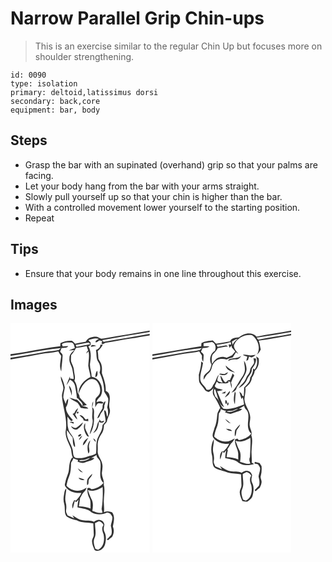 # Narrow Parallel Grip Chin-ups
> This is an exercise similar to the regular Chin Up but focuses more on shoulder strengthening.

``` 
id: 0090 
type: isolation 
primary: deltoid,latissimus dorsi 
secondary: back,core 
equipment: bar, body 
``` 

## Steps

 - Grasp the bar with an supinated (overhand) grip so that your palms are facing.
 - Let your body hang from the bar with your arms straight.
 - Slowly pull yourself up so that your chin is higher than the bar.
 - With a controlled movement lower yourself to the starting position.
 - Repeat

## Tips

 - Ensure that your body remains in one line throughout this exercise.

## Images

<svg width="167pt" height="275pt" viewBox="0 0 167 275" xmlns="http://www.w3.org/2000/svg">
  <g fill="#FFF">
    <path d="M0 0h167v8.72c-17.13 3.2-34.39 5.6-51.5 8.91-2.16.37-4.31.85-6.5.97-2.16-.38-3.83-2.11-6.01-2.41-4.82-.2-10.45 1.14-12.65 5.94-4.26.75-8.55 1.41-12.75 2.51-1.22-1.25-2.4-2.58-3.82-3.62-4.72-.31-9.68.41-13.8 2.88l-.27 3.75C39.69 30.09 19.98 34.59 0 37.22V0zM110.1 20.18c18.92-3.47 37.91-6.55 56.9-9.63v2.16c-18.36 3.55-36.89 6.1-55.26 9.61-.41-.53-1.23-1.6-1.64-2.14z"/>
    <path d="M143.83 18.47c7.76-1.07 15.4-2.91 23.17-3.9V275H0V43.41c11.75-2.01 23.5-4 35.2-6.25 7.32-1.57 14.86-1.66 22.14-3.44.89 2 2.11 3.81 3.54 5.45-.61 6.12-2.83 12.68.05 18.54.29-6.24 1.39-12.42 1.61-18.65.28-2.18-1.95-3.33-2.95-4.97.44-1.49 1.06-2.91 1.64-4.35 2.73-.43 6.37.57 8.03-2.31-2.22.03-4.43.18-6.63.4-.3-.95-.61-1.89-.92-2.83 3.29-2.37 7.48-1.98 11.31-1.92 3.22.44 3.49 4.31 4.22 6.81-2.47.87-4.92 1.79-7.35 2.75 2.26-.11 4.52-.26 6.78-.39-2.89 2.53-6.28 5.48-5.91 9.75-.85 4.76 2.39 8.66 3.45 13.04.59 3.97 1.67 7.89 1.61 11.93-1.46-.21-2.92-.39-4.39-.54-.01-.68-.05-2.04-.06-2.71-1.44 3.52-3.03 6.99-4.24 10.6 1.63-2 2.93-4.24 4.06-6.56 3.32 1.32 5.59 4.26 6.33 7.71.89 4.66 1.75 9.34 2.14 14.07.43.25 1.3.75 1.74.99 1.53 2.92 6.64 4.96 4.75 8.74-1.79-2.78-3.75-5.46-6.36-7.52-3.12-.49-6.11-1.56-9.14-2.46 2.8 2.76 6.55 4.08 9.77 6.18 1.59 1.89 2.7 4.11 4 6.19 2.97.32 5.95 1.03 8.94.63-1.64-2.56-4.93-2.27-7.52-2.91 1.92-.48 3.85-.92 5.78-1.36-3.17-2.79-6.01-5.91-8.69-9.16-.19-1.93-.59-3.87-2.16-5.18-.72-5.08-.95-10.44-4.08-14.75 1.72-4.28-.38-8.6-.56-12.94-.22-3.61-2.39-6.66-3.39-10.05-.46-2.55-.03-5.14.05-7.7 2.4-2.55 4.18-5.55 5.89-8.59 4.29-.48 8.53-1.31 12.74-2.24.47 1.75 1.05 3.47 1.77 5.14-1.04 1.09-2.02 2.27-2.26 3.84l2.73-2.61c1.31 5.71-.14 11.45-.32 17.17.55 4.55 2.2 8.9 2.69 13.48-7.83 3.54-14.69 11.25-14.32 20.27 2.52-6.77 5.98-13.76 12.7-17.22 3.31-1.02 7.42-.47 9.62 2.44 2.82 3.79 4.35 8.89 3.24 13.55-.68 3.1-3.7 4.73-5.21 7.33-.63 3.34-.25 6.76-.33 10.14.82-1.5 1.49-3.12 2.65-4.4 2.15-1.57 5.77 1.52 7.19-1.35-2.55-2.08-5.68-1.78-8.46-.41.54-3.01 2.87-4.92 4.83-7.03 5.17-8.76-.23-22.06-10.58-23.58.11-5.79-2.89-11.3-1.73-17.1.99-6.44 1.39-13.55-2.15-19.33.94-.55 1.88-1.1 2.83-1.65-.05-.75-.14-2.25-.18-3.01-.9-.95-1.78-1.91-2.66-2.88 4.01-1.42 8.32-2.94 12.56-1.48-1.48 1.25-4.44 1.68-3.91 4.24 1.79.15 2.96-1.43 4.35-2.28 1.22.27 2.45.53 3.68.8-.25.66-.76 1.99-1.02 2.65.59.34 1.17.68 1.75 1.02 1.27-.96 2.7-1.79 4.32-1.94 9.6-1.22 19.03-3.52 28.63-4.74m-47.35 9.89a89.7 89.7 0 0 0 6.52-1.13c-2.19-.86-6.45-2.71-6.52 1.13m11.3-2.41c.21 3.3-2.81 4.97-5.25 6.38 1.13 4.69-.12 10.06 2.92 14.14 2.52 3.72 2.77 8.55 1.43 12.75 3.3 7.14 5.64 14.76 5.5 22.7 1.61 2.71 3.5 5.28 4.75 8.18.59 3.7-.4 7.44-1.07 11.06 1.36 3.56 1.27 7.41.36 11.07-1.76-2.44-.75-6.3-3.42-8.01l-.55.93c.11 4.3 1.83 8.45 1.64 12.82-1.24 1.45-2.47 2.91-3.71 4.36.21 7.42-5.86 12.69-6.9 19.75-1.08 4.79-.03 9.75-1 14.55-3.13 1.95-6.96 2.25-10.39 3.5-4.29 1.92-9.16 1.85-13.75 1.47-3.93-1.5-2.86-6.47-3.73-9.72-1.9-7.92-8.3-14.73-6.85-23.35 2.3 2.83 4.33 5.87 6.77 8.59.61 3.79-.35 8.88 2.77 11.6.57-2.98-.52-5.91-1.06-8.8-.9-4.94-5.75-7.93-6.74-12.85-1.59-4.91-.89-10.09-1.21-15.15 1.56 1.93 2.75 4.34 4.99 5.56.39-.3 1.17-.9 1.55-1.2-3.7-4.43-8.5-9.12-8.29-15.35 2.01-3.03 2.87-6.72 2.63-10.33-1.99 1.58-2.44 4.05-2.83 6.39-.94-2.73-2.41-5.28-2.98-8.13.1-4 1.35-7.85 1.83-11.8-.87-4.66-2.4-9.22-4.67-13.38-.68 5.31 3.37 9.82 2.85 15.14-.48 2.75-1.58 5.4-1.67 8.22.93 14.34 7.17 28.37 4.46 42.89-.47 7.67 4.15 14.25 6.54 21.24.49 3.51.65 7.1 2.18 10.37l-1.1-.11c-2.86 3.97-3.23 8.79-3.61 13.5-.28 5.28-3.17 9.87-4.18 14.99-.18 1.92-1.67 4.22-.1 5.94 4.07 6.26 12.1 8.51 19.23 7.7-1.5 3.58-4.05 6.5-6.61 9.35-.68-.21-1.35-.4-2.02-.6-1.75 2.99-3.44 6.73-1.69 10.11.83-3.14 1.45-6.34 2.44-9.44.37.45 1.11 1.34 1.48 1.79.75-.78 2.24-2.33 2.98-3.11-.83 3-1.14 6.09-1.33 9.18 5.71 1.59 12.33 1.64 16.81 6.03 5.73 3.39 13.07 3.13 18.98.29 1.14.38 2.29.77 3.43 1.16 1.06 1.74 3.07 3.29 2.66 5.55-.08 3.16-1.48 6.07-1.86 9.17.85 3.61 1.84 7.35.45 10.98-2 1.45-3.02 3.87-5.2 5.13.44.45.89.9 1.33 1.36 1.55-1.41 3.15-2.75 4.86-3.97 2.34-3.8 2.82-8.39 1-12.5 1-5.67 2.94-12.17-.94-17.21-3.15-1.51-6.62-1.53-9.81-.07.95-4.91-.53-9.85-.01-14.78.07-6.13 1.6-12.35-.15-18.36 1.1-5.07-2.81-9.47-2.19-14.52.45-3.69 1.29-7.5.16-11.16-1.01-5.24-5.78-9.31-5.22-14.89.2-2.69.04-5.38-.02-8.07.22-4.51 2.17-8.7 4.7-12.36 2.11-3.08 2.74-6.81 2.87-10.46 1.22-1.42 2.7-2.7 3.47-4.44.89-5.02 4.82-9.47 3.39-14.82-1.9-5.54 1.34-11.25-.46-16.81-.39-2.35-2.32-3.9-4.37-4.82.49-7.41-2.17-14.42-4.56-21.28-.14-2.98.46-5.99-.3-8.93-.33-3.13-2.45-5.55-3.85-8.24-.35-3.13-.28-6.3-.95-9.4 2.79-1.88 4.66-4.7 6.19-7.64-1.01.05-2 .11-3 .17m-6.12 38.73c3.68-.76 2.8-5.03 2.49-7.73-2.03 2.05-1.97 5.09-2.49 7.73m-31.43 9.99c.14 4.29 2.8 7.99 3.01 12.3 1.08-4.31.02-9.02-3.01-12.3M98.22 103c.62 3.65-.58 7.34-.06 10.98 1.94 6.63-2.31 12.88-3.05 19.35 4.31-6.43 5.59-14.57 5.03-22.19-.2-3.56 1.28-7.79-2.04-10.35.58-2.32 1.2-4.64 1.19-7.05-1.69 2.8-1.56 6.14-1.07 9.26m12.18-1.01c-2.17 4.04-5.12 7.71-6.3 12.23 1.55-.77 2.75-2 3.28-3.66 1.38-4.02 5.92-6.8 5.12-11.47.67-1.8 1.24-3.64 1.6-5.52-3.5 1.31-3.58 5.3-3.7 8.42m-33.8 5.76c-.54.27-1.6.81-2.13 1.08 1.94 2.19 3.22 4.98 5.64 6.72-.35-2.13-1.39-4.03-2.6-5.78 1.17-2.69 2.97-5.12 3.56-8.03-2 1.58-3.52 3.65-4.47 6.01m3.27-1.28c-.6 1.71-.09 2.24 1.5 1.6.57-1.69.07-2.23-1.5-1.6m3.02 3.87c1.28 2.37 4.62 3.4 4.85 6.25 1.85.51 3.74.87 5.66 1.01-.06-1-.14-1.99-.24-2.98-.75.25-2.26.74-3.01.98-1.96-2.26-3.77-5.58-7.26-5.26m23.4 4.81c.12.48.34 1.46.46 1.95-2.24 1.62-2.35 4.6-3.22 6.99-.74 2.92-2.64 5.3-4.32 7.73 5.25-2.26 6.61-8.42 6.85-13.58 2.15 1.3 5.6 1.87 6.43-1.24-1.21.3-2.41.61-3.6.95-.87-.94-1.73-1.87-2.6-2.8m-35.27 3.51c1.63.64 3.29 1.25 4.92 1.92l-.28-2.14c-1.56.16-3.14-.51-4.64.22m15.96.29c-2.68 2.2-5.11 4.72-8.05 6.56-2.3.88-4.22-1.21-6.27-1.89 1.18 2.92 4.44 4.78 7.49 3.72 2.84-2.19 5.86-4.79 6.83-8.39m2.4 11.77c1.05 2.16 1.86 5.22 4.74 5.4-1.37-3.52-3.42-6.75-4.6-10.34-.12-1.99.15-3.98.17-5.97-2.62 3.06-1.57 7.48-.31 10.91m-5.8 2.37c-.96.44-2.81 1.26-2.33 2.6 1.71 1.38 5.78-3.11 2.33-2.6m-1.48 7.17c1.8-1.32 3.1-3.17 3.96-5.22-2.16.99-3.4 2.99-3.96 5.22m4.74 6.34c3.24-2.05 4.46-6.13 6.62-9.18-3.41 1.9-6.51 5.03-6.62 9.18m12.42-8.43a9.416 9.416 0 0 0 2.88 4.33c.51-2.25-1.17-3.44-2.88-4.33m-5.79 18.25c2.01-2.05 1.01-4.9.75-7.41-.59-2.95 1-5.67 1.63-8.47-4.31 3.81-3.84 10.78-2.38 15.88m-29.28 49.43c-.71 3.67-.85 7.48.27 11.08 1.44 4.87-.41 10.53 2.79 14.89 3.71 2.4 7.88 3.97 12.24 4.63 6.11 3.4 13.26 2.33 19.87 3.79.25 4.25.36 8.51.56 12.77.37 2.52-1.29 4.6-1.92 6.92-.76 4.35 1.43 8.4 2.96 12.32 5.37 2.88 11.46-1.93 12.6-7.25 1.07-4.8 1.61-10.21-.84-14.69-1.5-2.73-.62-5.91-.01-8.76-.65-2.16-1.79-4.46-4.18-5.05-2.91-1.37-6.09.21-8.45 1.92-4.03-2.35-8.84-1.07-13.22-1.94-4.81-.34-8.43-3.81-12.62-5.76.58.88 1.73 2.64 2.31 3.53-2.68-1.2-5.3-2.51-8.02-3.57-.82-2.13-2.38-4.2-1.78-6.59.46-3.11.38-6.25-.52-9.28-1.47-5.48.63-10.98.76-16.47-2.32 1.78-2.21 4.91-2.8 7.51z"/>
    <path d="M78.21 26.05c5.23-1.03 10.47-2.2 15.76-2.83.47.46 1.42 1.37 1.9 1.83-5.55 1-11.1 1.97-16.59 3.27-.27-.57-.8-1.71-1.07-2.27zM0 39.27c20.13-3.05 40.02-7.81 60.35-9.46-.61.57-1.82 1.71-2.42 2.27-5.26 1.23-10.67 1.54-16.01 2.25C27.97 36.79 14.03 39.38 0 41.37v-2.1zM96.87 161.73c2.18-1.16 4.34-2.36 6.43-3.68-.3 3.65 3.91 4.86 4.43 8.23 1.9 8.31-3.26 18.58 3.88 25.35-3.68 4.45-8.99 6.82-14.63 7.6-1.19-1.6-2.88-1.85-4.69-1.23-.37 4.02.5 8 2.3 11.6 2.18 3.94 1.1 8.57 1.51 12.85-4.43-1.79-9.19-2.82-13.98-2.69.48-3.35.94-6.7 1.43-10.04 1.67-2.62 2.73-5.72 5.18-7.75 1.45-1.19 1.95-3.06 2.73-4.68-3.5 2.01-7.32 4.09-11.5 3.66-4.88-.17-9.39-2.56-12.76-6 .62-3.79 1.6-7.5 3.09-11.03 1.97-4.75 2.21-9.95 2.31-15.02-.11-2.6 2.6-4.21 2.67-6.8 1.77.88 3.62 1.6 5.57 1.96l.2 1.24-1.01.48c3.07 1.32 6.54 2.83 9.8 1.14 3.55-1.79 8.4-1.57 10.84-5.1-.95-.02-2.85-.06-3.8-.09m-16.18 12.2c1.36 2.47 3.32 4.68 6.25 5.14a76.842 76.842 0 0 0-6.25-5.14M92.46 187c-.72 2.32-.84 4.84-.45 7.24 2.87-1.17.66-5.46 2.53-7.57 1.56-1.82 3.35-3.63 3.64-6.14-2.15 1.92-4.09 4.1-5.72 6.47m-10.88-1.56c1.52 2.55 4.63 3.17 7.35 2.54-2.13-1.59-4.85-1.87-7.35-2.54z"/>
    <path d="M87 164.06c3.07.25 5.56-2 8.56-2.19-3.75 2.54-8.66 4.38-13.23 3.24 1.22-1.32 3.07-.95 4.67-1.05zM92.79 200.04c5.93 2.44 12.7-.2 17.76-3.55.44 8.85.19 17.78-1.22 26.53.23 1.46.76 2.85 1.11 4.29-4.22 1.22-8.32-.85-12.26-2.11.86-4.9 1.48-10.5-1.36-14.87-1.65-3.3-2.65-6.88-4.03-10.29zM101.5 239.87c1.52-.81 3.06-1.59 4.6-2.36 2.54.63 4.57 2.16 5.58 4.63-2.66 3.17-1.5 7.62-.02 11.05 1.51 6.56.42 15.63-6.58 18.63-.79-.25-2.37-.77-3.16-1.03-1.41-4.09-3.09-8.74-1.1-12.93 2.68-5.68.37-12.02.68-17.99z"/>
  </g>
  <g fill="#333">
    <path d="M115.5 17.63c17.11-3.31 34.37-5.71 51.5-8.91v1.83c-18.99 3.08-37.98 6.16-56.9 9.63.41.54 1.23 1.61 1.64 2.14 18.37-3.51 36.9-6.06 55.26-9.61v1.86c-7.77.99-15.41 2.83-23.17 3.9-9.6 1.22-19.03 3.52-28.63 4.74-1.62.15-3.05.98-4.32 1.94-.58-.34-1.16-.68-1.75-1.02.26-.66.77-1.99 1.02-2.65-1.23-.27-2.46-.53-3.68-.8-1.39.85-2.56 2.43-4.35 2.28-.53-2.56 2.43-2.99 3.91-4.24-4.24-1.46-8.55.06-12.56 1.48.88.97 1.76 1.93 2.66 2.88.04.76.13 2.26.18 3.01-.95.55-1.89 1.1-2.83 1.65 3.54 5.78 3.14 12.89 2.15 19.33-1.16 5.8 1.84 11.31 1.73 17.1 10.35 1.52 15.75 14.82 10.58 23.58-1.96 2.11-4.29 4.02-4.83 7.03 2.78-1.37 5.91-1.67 8.46.41-1.42 2.87-5.04-.22-7.19 1.35-1.16 1.28-1.83 2.9-2.65 4.4.08-3.38-.3-6.8.33-10.14 1.51-2.6 4.53-4.23 5.21-7.33 1.11-4.66-.42-9.76-3.24-13.55-2.2-2.91-6.31-3.46-9.62-2.44-6.72 3.46-10.18 10.45-12.7 17.22-.37-9.02 6.49-16.73 14.32-20.27-.49-4.58-2.14-8.93-2.69-13.48.18-5.72 1.63-11.46.32-17.17l-2.73 2.61c.24-1.57 1.22-2.75 2.26-3.84-.72-1.67-1.3-3.39-1.77-5.14-4.21.93-8.45 1.76-12.74 2.24-1.71 3.04-3.49 6.04-5.89 8.59-.08 2.56-.51 5.15-.05 7.7 1 3.39 3.17 6.44 3.39 10.05.18 4.34 2.28 8.66.56 12.94 3.13 4.31 3.36 9.67 4.08 14.75 1.57 1.31 1.97 3.25 2.16 5.18 2.68 3.25 5.52 6.37 8.69 9.16-1.93.44-3.86.88-5.78 1.36 2.59.64 5.88.35 7.52 2.91-2.99.4-5.97-.31-8.94-.63-1.3-2.08-2.41-4.3-4-6.19-3.22-2.1-6.97-3.42-9.77-6.18 3.03.9 6.02 1.97 9.14 2.46 2.61 2.06 4.57 4.74 6.36 7.52 1.89-3.78-3.22-5.82-4.75-8.74-.44-.24-1.31-.74-1.74-.99-.39-4.73-1.25-9.41-2.14-14.07-.74-3.45-3.01-6.39-6.33-7.71-1.13 2.32-2.43 4.56-4.06 6.56 1.21-3.61 2.8-7.08 4.24-10.6.01.67.05 2.03.06 2.71 1.47.15 2.93.33 4.39.54.06-4.04-1.02-7.96-1.61-11.93-1.06-4.38-4.3-8.28-3.45-13.04-.37-4.27 3.02-7.22 5.91-9.75-2.26.13-4.52.28-6.78.39 2.43-.96 4.88-1.88 7.35-2.75-.73-2.5-1-6.37-4.22-6.81-3.83-.06-8.02-.45-11.31 1.92.31.94.62 1.88.92 2.83 2.2-.22 4.41-.37 6.63-.4-1.66 2.88-5.3 1.88-8.03 2.31-.58 1.44-1.2 2.86-1.64 4.35 1 1.64 3.23 2.79 2.95 4.97-.22 6.23-1.32 12.41-1.61 18.65-2.88-5.86-.66-12.42-.05-18.54-1.43-1.64-2.65-3.45-3.54-5.45-7.28 1.78-14.82 1.87-22.14 3.44C23.5 39.41 11.75 41.4 0 43.41v-2.04c14.03-1.99 27.97-4.58 41.92-7.04 5.34-.71 10.75-1.02 16.01-2.25.6-.56 1.81-1.7 2.42-2.27C40.02 31.46 20.13 36.22 0 39.27v-2.05c19.98-2.63 39.69-7.13 59.7-9.57l.27-3.75c4.12-2.47 9.08-3.19 13.8-2.88 1.42 1.04 2.6 2.37 3.82 3.62 4.2-1.1 8.49-1.76 12.75-2.51 2.2-4.8 7.83-6.14 12.65-5.94 2.18.3 3.85 2.03 6.01 2.41 2.19-.12 4.34-.6 6.5-.97m-37.29 8.42c.27.56.8 1.7 1.07 2.27 5.49-1.3 11.04-2.27 16.59-3.27-.48-.46-1.43-1.37-1.9-1.83-5.29.63-10.53 1.8-15.76 2.83z"/>
    <path d="M96.48 28.36c.07-3.84 4.33-1.99 6.52-1.13a89.7 89.7 0 0 1-6.52 1.13zM107.78 25.95c1-.06 1.99-.12 3-.17-1.53 2.94-3.4 5.76-6.19 7.64.67 3.1.6 6.27.95 9.4 1.4 2.69 3.52 5.11 3.85 8.24.76 2.94.16 5.95.3 8.93 2.39 6.86 5.05 13.87 4.56 21.28 2.05.92 3.98 2.47 4.37 4.82 1.8 5.56-1.44 11.27.46 16.81 1.43 5.35-2.5 9.8-3.39 14.82-.77 1.74-2.25 3.02-3.47 4.44-.13 3.65-.76 7.38-2.87 10.46-2.53 3.66-4.48 7.85-4.7 12.36.06 2.69.22 5.38.02 8.07-.56 5.58 4.21 9.65 5.22 14.89 1.13 3.66.29 7.47-.16 11.16-.62 5.05 3.29 9.45 2.19 14.52 1.75 6.01.22 12.23.15 18.36-.52 4.93.96 9.87.01 14.78 3.19-1.46 6.66-1.44 9.81.07 3.88 5.04 1.94 11.54.94 17.21 1.82 4.11 1.34 8.7-1 12.5-1.71 1.22-3.31 2.56-4.86 3.97-.44-.46-.89-.91-1.33-1.36 2.18-1.26 3.2-3.68 5.2-5.13 1.39-3.63.4-7.37-.45-10.98.38-3.1 1.78-6.01 1.86-9.17.41-2.26-1.6-3.81-2.66-5.55-1.14-.39-2.29-.78-3.43-1.16-5.91 2.84-13.25 3.1-18.98-.29-4.48-4.39-11.1-4.44-16.81-6.03.19-3.09.5-6.18 1.33-9.18-.74.78-2.23 2.33-2.98 3.11-.37-.45-1.11-1.34-1.48-1.79-.99 3.1-1.61 6.3-2.44 9.44-1.75-3.38-.06-7.12 1.69-10.11.67.2 1.34.39 2.02.6 2.56-2.85 5.11-5.77 6.61-9.35-7.13.81-15.16-1.44-19.23-7.7-1.57-1.72-.08-4.02.1-5.94 1.01-5.12 3.9-9.71 4.18-14.99.38-4.71.75-9.53 3.61-13.5l1.1.11c-1.53-3.27-1.69-6.86-2.18-10.37-2.39-6.99-7.01-13.57-6.54-21.24 2.71-14.52-3.53-28.55-4.46-42.89.09-2.82 1.19-5.47 1.67-8.22.52-5.32-3.53-9.83-2.85-15.14 2.27 4.16 3.8 8.72 4.67 13.38-.48 3.95-1.73 7.8-1.83 11.8.57 2.85 2.04 5.4 2.98 8.13.39-2.34.84-4.81 2.83-6.39.24 3.61-.62 7.3-2.63 10.33-.21 6.23 4.59 10.92 8.29 15.35-.38.3-1.16.9-1.55 1.2-2.24-1.22-3.43-3.63-4.99-5.56.32 5.06-.38 10.24 1.21 15.15.99 4.92 5.84 7.91 6.74 12.85.54 2.89 1.63 5.82 1.06 8.8-3.12-2.72-2.16-7.81-2.77-11.6-2.44-2.72-4.47-5.76-6.77-8.59-1.45 8.62 4.95 15.43 6.85 23.35.87 3.25-.2 8.22 3.73 9.72 4.59.38 9.46.45 13.75-1.47 3.43-1.25 7.26-1.55 10.39-3.5.97-4.8-.08-9.76 1-14.55 1.04-7.06 7.11-12.33 6.9-19.75 1.24-1.45 2.47-2.91 3.71-4.36.19-4.37-1.53-8.52-1.64-12.82l.55-.93c2.67 1.71 1.66 5.57 3.42 8.01.91-3.66 1-7.51-.36-11.07.67-3.62 1.66-7.36 1.07-11.06-1.25-2.9-3.14-5.47-4.75-8.18.14-7.94-2.2-15.56-5.5-22.7 1.34-4.2 1.09-9.03-1.43-12.75-3.04-4.08-1.79-9.45-2.92-14.14 2.44-1.41 5.46-3.08 5.25-6.38M96.87 161.73c.95.03 2.85.07 3.8.09-2.44 3.53-7.29 3.31-10.84 5.1-3.26 1.69-6.73.18-9.8-1.14l1.01-.48-.2-1.24c-1.95-.36-3.8-1.08-5.57-1.96-.07 2.59-2.78 4.2-2.67 6.8-.1 5.07-.34 10.27-2.31 15.02-1.49 3.53-2.47 7.24-3.09 11.03 3.37 3.44 7.88 5.83 12.76 6 4.18.43 8-1.65 11.5-3.66-.78 1.62-1.28 3.49-2.73 4.68-2.45 2.03-3.51 5.13-5.18 7.75-.49 3.34-.95 6.69-1.43 10.04 4.79-.13 9.55.9 13.98 2.69-.41-4.28.67-8.91-1.51-12.85-1.8-3.6-2.67-7.58-2.3-11.6 1.81-.62 3.5-.37 4.69 1.23 5.64-.78 10.95-3.15 14.63-7.6-7.14-6.77-1.98-17.04-3.88-25.35-.52-3.37-4.73-4.58-4.43-8.23-2.09 1.32-4.25 2.52-6.43 3.68M87 164.06c-1.6.1-3.45-.27-4.67 1.05 4.57 1.14 9.48-.7 13.23-3.24-3 .19-5.49 2.44-8.56 2.19m5.79 35.98c1.38 3.41 2.38 6.99 4.03 10.29 2.84 4.37 2.22 9.97 1.36 14.87 3.94 1.26 8.04 3.33 12.26 2.11-.35-1.44-.88-2.83-1.11-4.29 1.41-8.75 1.66-17.68 1.22-26.53-5.06 3.35-11.83 5.99-17.76 3.55z"/>
    <path d="M101.66 64.68c.52-2.64.46-5.68 2.49-7.73.31 2.7 1.19 6.97-2.49 7.73zM70.23 74.67c3.03 3.28 4.09 7.99 3.01 12.3-.21-4.31-2.87-8.01-3.01-12.3zM98.22 103c-.49-3.12-.62-6.46 1.07-9.26.01 2.41-.61 4.73-1.19 7.05 3.32 2.56 1.84 6.79 2.04 10.35.56 7.62-.72 15.76-5.03 22.19.74-6.47 4.99-12.72 3.05-19.35-.52-3.64.68-7.33.06-10.98zM110.4 101.99c.12-3.12.2-7.11 3.7-8.42-.36 1.88-.93 3.72-1.6 5.52.8 4.67-3.74 7.45-5.12 11.47-.53 1.66-1.73 2.89-3.28 3.66 1.18-4.52 4.13-8.19 6.3-12.23zM76.6 107.75c.95-2.36 2.47-4.43 4.47-6.01-.59 2.91-2.39 5.34-3.56 8.03 1.21 1.75 2.25 3.65 2.6 5.78-2.42-1.74-3.7-4.53-5.64-6.72.53-.27 1.59-.81 2.13-1.08z"/>
    <path d="M79.87 106.47c1.57-.63 2.07-.09 1.5 1.6-1.59.64-2.1.11-1.5-1.6zM82.89 110.34c3.49-.32 5.3 3 7.26 5.26.75-.24 2.26-.73 3.01-.98.1.99.18 1.98.24 2.98-1.92-.14-3.81-.5-5.66-1.01-.23-2.85-3.57-3.88-4.85-6.25zM106.29 115.15c.87.93 1.73 1.86 2.6 2.8 1.19-.34 2.39-.65 3.6-.95-.83 3.11-4.28 2.54-6.43 1.24-.24 5.16-1.6 11.32-6.85 13.58 1.68-2.43 3.58-4.81 4.32-7.73.87-2.39.98-5.37 3.22-6.99-.12-.49-.34-1.47-.46-1.95zM71.02 118.66c1.5-.73 3.08-.06 4.64-.22l.28 2.14c-1.63-.67-3.29-1.28-4.92-1.92zM86.98 118.95c-.97 3.6-3.99 6.2-6.83 8.39-3.05 1.06-6.31-.8-7.49-3.72 2.05.68 3.97 2.77 6.27 1.89 2.94-1.84 5.37-4.36 8.05-6.56zM89.38 130.72c-1.26-3.43-2.31-7.85.31-10.91-.02 1.99-.29 3.98-.17 5.97 1.18 3.59 3.23 6.82 4.6 10.34-2.88-.18-3.69-3.24-4.74-5.4zM83.58 133.09c3.45-.51-.62 3.98-2.33 2.6-.48-1.34 1.37-2.16 2.33-2.6zM82.1 140.26c.56-2.23 1.8-4.23 3.96-5.22-.86 2.05-2.16 3.9-3.96 5.22zM86.84 146.6c.11-4.15 3.21-7.28 6.62-9.18-2.16 3.05-3.38 7.13-6.62 9.18zM99.26 138.17c1.71.89 3.39 2.08 2.88 4.33a9.416 9.416 0 0 1-2.88-4.33zM93.47 156.42c-1.46-5.1-1.93-12.07 2.38-15.88-.63 2.8-2.22 5.52-1.63 8.47.26 2.51 1.26 5.36-.75 7.41zM80.69 173.93c2.17 1.6 4.26 3.32 6.25 5.14-2.93-.46-4.89-2.67-6.25-5.14zM92.46 187c1.63-2.37 3.57-4.55 5.72-6.47-.29 2.51-2.08 4.32-3.64 6.14-1.87 2.11.34 6.4-2.53 7.57-.39-2.4-.27-4.92.45-7.24zM81.58 185.44c2.5.67 5.22.95 7.35 2.54-2.72.63-5.83.01-7.35-2.54zM64.19 205.85c.59-2.6.48-5.73 2.8-7.51-.13 5.49-2.23 10.99-.76 16.47.9 3.03.98 6.17.52 9.28-.6 2.39.96 4.46 1.78 6.59 2.72 1.06 5.34 2.37 8.02 3.57-.58-.89-1.73-2.65-2.31-3.53 4.19 1.95 7.81 5.42 12.62 5.76 4.38.87 9.19-.41 13.22 1.94 2.36-1.71 5.54-3.29 8.45-1.92 2.39.59 3.53 2.89 4.18 5.05-.61 2.85-1.49 6.03.01 8.76 2.45 4.48 1.91 9.89.84 14.69-1.14 5.32-7.23 10.13-12.6 7.25-1.53-3.92-3.72-7.97-2.96-12.32.63-2.32 2.29-4.4 1.92-6.92-.2-4.26-.31-8.52-.56-12.77-6.61-1.46-13.76-.39-19.87-3.79-4.36-.66-8.53-2.23-12.24-4.63-3.2-4.36-1.35-10.02-2.79-14.89-1.12-3.6-.98-7.41-.27-11.08m37.31 34.02c-.31 5.97 2 12.31-.68 17.99-1.99 4.19-.31 8.84 1.1 12.93.79.26 2.37.78 3.16 1.03 7-3 8.09-12.07 6.58-18.63-1.48-3.43-2.64-7.88.02-11.05-1.01-2.47-3.04-4-5.58-4.63-1.54.77-3.08 1.55-4.6 2.36z"/>
  </g>
</svg>

<svg width="167pt" height="275pt" viewBox="0 0 167 275" xmlns="http://www.w3.org/2000/svg">
  <g fill="#FFF">
    <path d="M0 0h167v8.72c-13.94 2.74-28.06 4.43-41.97 7.38-5.58-6.29-15.38-4.27-21.02.82-3.93.59-9.04.42-10.8 4.84-5.56 1.03-11.13 1.98-16.71 2.84-1.3-1.34-2.61-2.67-3.94-3.98-4.66.57-9.53.73-13.66 3.26-.1 1.23-.21 2.45-.31 3.68C39.02 30.61 19.57 34.33 0 37.37V0zM125.12 17.32c14-2.08 27.94-4.48 41.88-6.91v2.3c-13.23 2.84-26.72 4.2-39.94 7.07-.65-.82-1.29-1.64-1.94-2.46z"/>
    <path d="M98.01 26.05c3.31-8.31 13.09-13.21 21.72-11.67 7.02 5.05 10.64 15.64 5.68 23.32 1.98-1.68 3.61-3.72 4.64-6.11-.85-3.62-1-7.41-2.51-10.85 13.25-1.37 26.34-4.06 39.46-6.31V275H0V43.42c11.65-2.03 23.3-3.96 34.91-6.21 7.04-1.54 14.33-1.55 21.3-3.48 1.05 1.82 2.18 3.59 3.39 5.32-.36 2.54-.26 5.11 1.35 7.23.23-2.45.56-4.89.54-7.34.46-2.28-1.93-3.33-3.18-4.78.65-1.45 1.29-2.9 1.94-4.35 2.89-.2 5.98-.16 8.38-2.05-2.4-.19-4.81-.21-7.22-.16l.09-3.51c3.36-.73 6.82-.89 10.2-1.52 4.08 1.79 5.03 6.62 3.36 10.46-5.57 3.45-7.44 11.04-4.05 16.65-.75 2.29-1.24 4.7-2.44 6.82-2.02 2.35-4.82 3.95-6.58 6.54-.57 1.54-.41 3.22-.57 4.82 1.93-2.84 3.37-6.11 6.24-8.17 4.14-3 3.04-9.06 6.55-12.58 3.33-4.62 9.72-5.14 14.81-3.65 2.37-1.02 4.8-1.9 7.33-2.42 1.4-2.1 2.7-4.27 4-6.44.69.56 2.07 1.67 2.76 2.23-2.08-3.36-5.89-6.4-5.1-10.78m10.54 11.98c1.78.75 3.59 1.44 5.42 2.08-.44 1.62-.86 3.26-1.25 4.9.53-.26 1.59-.76 2.12-1.01.37-1.38.76-2.75 1.17-4.12.96.37 1.92.75 2.87 1.13 2.07-.41 3.69-1.66 5.17-3.09-2.05.02-4.03.66-6.08.7-3.16-.02-6.25-1.45-9.42-.59m-16.66 5.33c-.22.49-.67 1.49-.9 1.99 2.77-1.52 5.81-2.3 8.99-1.96 2.84.3 5.36-1.72 6.38-4.27-4.19 3.33-9.73 2.24-14.47 4.24m32.98-2.33c1.67 4.79 1.09 10.42-2.08 14.47-.46-.27-1.37-.82-1.82-1.09-.1 3.96-1.22 7.67-3.62 10.85.13 5.27-4.12 8.41-7.28 11.94.12 3.47-.16 6.94-.42 10.39-.46-.17-1.39-.52-1.85-.69-.02-2.29-1.94-3.56-3.44-4.95.81 3.1 1.72 6.16 2.63 9.23.31-.56.91-1.68 1.21-2.24 1.22 2.66 1.34 5.64 1.81 8.49-7.87 3.07-16.17 6.37-24.79 5.18-4.27-4.11-4.73-11.15-9.72-14.48-.62-2-1.6-3.97-1.55-6.11.32-.87-.32-3.99 1.39-2.59 2.4 5.73 3.05 12.18 6.49 17.48.86 1.73 2.43 2.82 4.16 3.59-3.35-6.12-5.66-12.68-8.36-19.09 2.35-.11 4.7-.45 6.89-1.36-3.13-1.76-7.82-.64-9.64-4.6.74-1.85 1.64-3.64 2.46-5.46.82.76 1.65 1.52 2.49 2.27 3.93-.94 8.31 1.05 11.81-1.46l-1.37-1.1c1.03.14 2.07.3 3.1.46.3 2.75 1.08 5.41 1.96 8.03.07-2.38-.04-4.79-.95-7.01 1.03-2.94 2.44-5.73 3.9-8.48-.65-.85-1.31-1.68-1.96-2.52-.91 2.53-1.75 5.11-3.16 7.42l.63.3c-1.11.22-2.21.45-3.31.69-.84.86-1.69 1.71-2.55 2.55-3.3-1.79-3.53-5.95-6.27-8.28.23 3.07 1.02 6.1 2.85 8.62-2.2-.72-4.79-.91-6.48-2.67-.35-2.5 1.16-4.79 1.63-7.19-3.19 3.67-3.44 8.98-6.86 12.56-1 3.27-3.98 6.74-7.75 5.44-1.93-4.54-7.38-7.13-7.55-12.48-.33-6.69 2.43-13.13 3.25-19.74-.76-.48-1.5-.98-2.23-1.5.31 5.52-1.58 10.78-2.81 16.07.29 2.99-.1 6.08.67 9 1.92 3.25 4.59 5.97 6.73 9.06.98 1.5 2.93 1.72 4.44 2.46 2.11-1.42 4.41-2.7 5.84-4.91-1.01 2.89-1.46 6.24.12 9.01 3.19 5.27 6.45 10.56 8.49 16.4 2 1.06 4.13 1.82 6.39 2.09-.39.62-.78 1.24-1.17 1.87 2.19.71 4.35 1.88 6.72 1.72 2.31-.36 4.45-1.37 6.68-2.07 2.54-.9 5.51-1.33 7.14-3.76-.98-.01-2.93-.04-3.9-.05 2.15-1.19 4.29-2.4 6.34-3.75.25 1.74.88 3.36 2.28 4.48 3.59 3.5 2.77 8.98 2.46 13.49-.61 5.28-.74 11.68 3.69 15.45-3.59 4.75-9.17 6.96-14.88 7.88l-1.77-2.01c-.9.31-1.8.63-2.7.94-1.28 6.74 4.33 12.12 3.71 18.73 0 1.81.04 3.63.11 5.45-4.44-1.8-9.2-2.76-13.99-2.74.34-2.64.64-5.3 1.41-7.86-.11-.45-.34-1.33-.45-1.77 1.65-2.07 2.74-4.5 4.25-6.65 1.9-1.81 3.38-3.98 4.58-6.3-3.7 1.98-7.62 4.29-11.99 3.82-4.88-.16-9.33-2.61-12.73-5.99.64-4.33 2.04-8.47 3.65-12.52 1.8-4.86 1.44-10.11 1.99-15.16 1.3-2.12 3.21-4.14 1.46-6.71-1.31 2.75-3.43 5.29-3.45 8.48-.52 5.49-1.1 11.03-3.47 16.09-.75 3.88-3.93 8.63-.56 12.02 4.44 5.35 11.69 7.05 18.38 6.47-1.63 3.39-3.93 6.36-6.56 9.03-.71-.02-1.42-.01-2.12.03-2.36 2.68-2.76 6.47-2.1 9.86 1.28-3.14 1.9-6.5 2.96-9.71.34.49 1.01 1.49 1.34 1.99.75-.82 2.25-2.46 3-3.29-.81 3.05-1.12 6.18-1.32 9.32 4.83 1.31 10.2 1.53 14.51 4.25 5.39 4.97 13.51 5.03 20.12 2.82-.92-.54-1.84-1.08-2.77-1.58.56-5.12-.66-10.23-.13-15.36.07-5.87 1.71-11.92-.39-17.61 1.31-3.66-1.14-7-1.73-10.52-.93-3.62.56-7.25.5-10.89-.16-7.9-6.75-14.02-7.01-21.85.37-4.63 1.75-9.24 1.08-13.9 3.96-2.9 7.57-6.88 7.85-12.03 1.79-2.37 2.96-5.12 3.44-8.05 4.51-3.72 5.4-9.66 4.76-15.18-.96-.36-3.72-3.79-2.74-.93m-3.55.88c.31 1.99 1.08 4.02.58 6.04-1 2.17-2.84 3.82-3.95 5.92-.93 2.48-.78 5.45-2.77 7.43-1.54 1.61-2.32 3.69-3.16 5.71-1.75 4.33-5.99 6.84-8.3 10.81 4.47-2.37 8.23-6.08 10.12-10.83 1.47-4.27 6.16-7.07 5.37-12.08 2.76-3.71 5.77-7.62 5.1-12.56-1-.14-2-.28-2.99-.44M109.96 45c.11 4.47 1.81 8.95.69 13.42-1.36 4.83-5.03 8.48-7.25 12.89-2.35 4.32-5.31 8.18-8.42 11.96 2.44-1.05 5.39-2.29 5.98-5.2.71-2.93 3.64-4.51 4.78-7.24 2.45-5.23 6.98-9.7 7.31-15.74-.1-3.54-1.01-7.18-3.09-10.09m-21.98 5.59c.5 5.41 6.68 7.47 11.22 8.41-4.04-2.42-7.89-5.06-11.22-8.41m-1.43 10.35c-1.61-.16-3.22-.35-4.81-.64-.48.16-1.45.49-1.93.65 3.52 1.8 9.42 2.53 10.87-2.29-1.4.72-2.78 1.48-4.13 2.28M82.94 84.1l4.33.06c.2-.62.59-1.86.79-2.47-1.71.79-3.42 1.59-5.12 2.41m3.89 5.02c2.93-1.72 6.48-3.92 6.16-7.86-2.36 2.36-4.26 5.13-6.16 7.86m12.21 8.22c.36-4.47.35-8.97.97-13.42-.25-.54-.74-1.61-.99-2.15-.99 5.11-2.33 10.61.02 15.57M87.8 92.29c-.48 1.37-.57 3.41.54 4.49 2-.26 1.3-4.66-.54-4.49m2.28 6.25c1.38-.15 1.57-2.47.95-3.45-1.3.23-1.66 2.47-.95 3.45m-2.71 16.25c1.61 2.45 3.63 4.78 6.67 5.35a67.043 67.043 0 0 0-6.67-5.35m12.02 13.32c-.69 2.5-.61 5.15-.4 7.71 2-2.08 1.35-5.15 2.25-7.68 1.58-2.1 3.61-3.99 4.04-6.73-2.16 2.05-4.24 4.23-5.89 6.7m-11.1-1.69c1.77 2.21 4.48 3.05 7.23 2.86-1.22-2.57-4.9-1.9-7.23-2.86m-16.58 32.7c.97 4.52-.4 9.7 2.55 13.68 4.92 3.69 11.19 3.91 16.63 6.38 5.06 1.4 10.42.84 15.52 2.09.14 4.24.36 8.47.5 12.71.43 3.24-2.35 5.81-2.07 9.04.12 3.64 1.85 6.95 3.12 10.29 1.86.57 3.8.81 5.75.87 2.51-1.96 5.64-3.7 6.49-7.02 1.46-5.08 2.06-10.91-.44-15.76-1.55-2.79-.65-6.03-.05-8.95-.73-2.06-1.78-4.35-4.12-4.92-2.92-1.44-6.09.22-8.53 1.84-4.07-2.2-8.82-1.06-13.21-1.88-4.85-.42-8.63-3.76-12.72-6.05.61.96 1.81 2.88 2.41 3.84-2.66-1.22-5.27-2.54-8-3.58-.82-2.14-2.38-4.22-1.79-6.63.58-3.39.19-6.78-.68-10.08-1.29-5.32 1.12-10.58.7-15.9-3.4 5.92-3.87 13.49-2.06 20.03m50.85 9.23c1.32.24 2.64.51 3.96.81 1.05 1.81 3.15 3.43 2.73 5.77-.09 3.13-1.52 6.01-1.83 9.1.74 3.61 1.84 7.31.44 10.94-1.77 1.68-3.21 3.69-5.13 5.22.4.44.81.88 1.22 1.32 1.59-1.42 3.22-2.79 4.94-4.04.97-2.07 1.98-4.18 2.15-6.49.38-2.76-1.92-5.26-.89-8.01.99-3.77 1.24-7.68.84-11.56-.77-1.19-1.51-2.41-2.22-3.63-1.91-.58-3.85-1.07-5.8-1.48-.1.51-.31 1.53-.41 2.05z"/>
    <path d="M95.46 21.99c2.15-1.42 4.4-2.77 6.92-3.43-2.45 2.08-4.86 4.34-6.07 7.4-.28-1.33-.56-2.65-.85-3.97zM77.23 25.93c5.58-1.04 11.37-1.33 16.68-3.47.24 1.02.5 2.03.68 3.06-.78 0-2.33-.01-3.11-.01.36 1.36.78 2.7 1.25 4.03.56-.75 1.68-2.24 2.24-2.99.09.61.26 1.82.35 2.43 1.52 1.52 2.78 3.27 4.12 4.95-1.4 1.44-2.5 3.12-3.85 4.6-2.15 1.02-4.38 1.88-6.51 2.94-3.72-1.81-8.25-1.48-11.7.77-2.39 1.74-4.13 4.18-5.8 6.58-.31-3.72-.98-7.78.79-11.25 2.14-2.5 4.76-4.64 6.03-7.79 4.11-.59 8.17-1.64 12.35-1.79-.69-.54-1.38-1.09-2.08-1.63-3.47.67-6.93 1.4-10.42 1.97-.25-.6-.76-1.8-1.02-2.4zM0 39.27c19.84-3.05 39.46-7.58 59.47-9.48-.65.57-1.96 1.71-2.62 2.29-5.82 1.68-11.94 1.57-17.85 2.74C26.05 37.3 13 39.28.01 41.55L0 40.9v-1.63zM97.07 104.58c1.86-.69 3.7-1.52 5.7-1.76-3.97 2.48-9.05 4.73-13.75 3.08 2.47-1.39 5.46-.32 8.05-1.32zM99.77 141.02c5.95 2.51 12.7-.23 17.81-3.53.57 7.78-.21 15.53-.5 23.29-1.4 2.51-.49 5.21.58 7.64-4.3.92-8.41-.85-12.42-2.13.67-4.95 1.46-10.53-1.4-14.94-1.65-3.32-2.69-6.9-4.07-10.33zM108.46 180.9c1.55-.83 3.12-1.63 4.7-2.41 2.47.69 4.5 2.18 5.5 4.61-2.54 3.28-1.48 7.63-.01 11.12 1.56 6.57.4 15.56-6.54 18.62-.81-.27-2.42-.81-3.23-1.09-1.35-4.08-3.05-8.7-1.06-12.88 2.62-5.68.44-12 .64-17.97z"/>
  </g>
  <g fill="#333">
    <path d="M125.03 16.1c13.91-2.95 28.03-4.64 41.97-7.38v1.69c-13.94 2.43-27.88 4.83-41.88 6.91.65.82 1.29 1.64 1.94 2.46 13.22-2.87 26.71-4.23 39.94-7.07v1.72c-13.12 2.25-26.21 4.94-39.46 6.31 1.51 3.44 1.66 7.23 2.51 10.85-1.03 2.39-2.66 4.43-4.64 6.11 4.96-7.68 1.34-18.27-5.68-23.32-8.63-1.54-18.41 3.36-21.72 11.67-.79 4.38 3.02 7.42 5.1 10.78-.69-.56-2.07-1.67-2.76-2.23-1.3 2.17-2.6 4.34-4 6.44-2.53.52-4.96 1.4-7.33 2.42-5.09-1.49-11.48-.97-14.81 3.65-3.51 3.52-2.41 9.58-6.55 12.58-2.87 2.06-4.31 5.33-6.24 8.17.16-1.6 0-3.28.57-4.82 1.76-2.59 4.56-4.19 6.58-6.54 1.2-2.12 1.69-4.53 2.44-6.82-3.39-5.61-1.52-13.2 4.05-16.65 1.67-3.84.72-8.67-3.36-10.46-3.38.63-6.84.79-10.2 1.52l-.09 3.51c2.41-.05 4.82-.03 7.22.16-2.4 1.89-5.49 1.85-8.38 2.05-.65 1.45-1.29 2.9-1.94 4.35 1.25 1.45 3.64 2.5 3.18 4.78.02 2.45-.31 4.89-.54 7.34-1.61-2.12-1.71-4.69-1.35-7.23-1.21-1.73-2.34-3.5-3.39-5.32-6.97 1.93-14.26 1.94-21.3 3.48C23.3 39.46 11.65 41.39 0 43.42V40.9l.01.65C13 39.28 26.05 37.3 39 34.82c5.91-1.17 12.03-1.06 17.85-2.74.66-.58 1.97-1.72 2.62-2.29-20.01 1.9-39.63 6.43-59.47 9.48v-1.9c19.57-3.04 39.02-6.76 58.59-9.81.1-1.23.21-2.45.31-3.68 4.13-2.53 9-2.69 13.66-3.26 1.33 1.31 2.64 2.64 3.94 3.98 5.58-.86 11.15-1.81 16.71-2.84 1.76-4.42 6.87-4.25 10.8-4.84 5.64-5.09 15.44-7.11 21.02-.82m-29.57 5.89c.29 1.32.57 2.64.85 3.97 1.21-3.06 3.62-5.32 6.07-7.4-2.52.66-4.77 2.01-6.92 3.43m-18.23 3.94c.26.6.77 1.8 1.02 2.4 3.49-.57 6.95-1.3 10.42-1.97.7.54 1.39 1.09 2.08 1.63-4.18.15-8.24 1.2-12.35 1.79-1.27 3.15-3.89 5.29-6.03 7.79-1.77 3.47-1.1 7.53-.79 11.25 1.67-2.4 3.41-4.84 5.8-6.58 3.45-2.25 7.98-2.58 11.7-.77 2.13-1.06 4.36-1.92 6.51-2.94 1.35-1.48 2.45-3.16 3.85-4.6-1.34-1.68-2.6-3.43-4.12-4.95-.09-.61-.26-1.82-.35-2.43-.56.75-1.68 2.24-2.24 2.99-.47-1.33-.89-2.67-1.25-4.03.78 0 2.33.01 3.11.01-.18-1.03-.44-2.04-.68-3.06-5.31 2.14-11.1 2.43-16.68 3.47z"/>
    <path d="M108.55 38.03c3.17-.86 6.26.57 9.42.59 2.05-.04 4.03-.68 6.08-.7-1.48 1.43-3.1 2.68-5.17 3.09-.95-.38-1.91-.76-2.87-1.13-.41 1.37-.8 2.74-1.17 4.12-.53.25-1.59.75-2.12 1.01.39-1.64.81-3.28 1.25-4.9-1.83-.64-3.64-1.33-5.42-2.08zM91.89 43.36c4.74-2 10.28-.91 14.47-4.24-1.02 2.55-3.54 4.57-6.38 4.27-3.18-.34-6.22.44-8.99 1.96.23-.5.68-1.5.9-1.99z"/>
    <path d="M124.87 41.03c-.98-2.86 1.78.57 2.74.93.64 5.52-.25 11.46-4.76 15.18-.48 2.93-1.65 5.68-3.44 8.05-.28 5.15-3.89 9.13-7.85 12.03.67 4.66-.71 9.27-1.08 13.9.26 7.83 6.85 13.95 7.01 21.85.06 3.64-1.43 7.27-.5 10.89.59 3.52 3.04 6.86 1.73 10.52 2.1 5.69.46 11.74.39 17.61-.53 5.13.69 10.24.13 15.36.93.5 1.85 1.04 2.77 1.58-6.61 2.21-14.73 2.15-20.12-2.82-4.31-2.72-9.68-2.94-14.51-4.25.2-3.14.51-6.27 1.32-9.32-.75.83-2.25 2.47-3 3.29-.33-.5-1-1.5-1.34-1.99-1.06 3.21-1.68 6.57-2.96 9.71-.66-3.39-.26-7.18 2.1-9.86.7-.04 1.41-.05 2.12-.03 2.63-2.67 4.93-5.64 6.56-9.03-6.69.58-13.94-1.12-18.38-6.47-3.37-3.39-.19-8.14.56-12.02 2.37-5.06 2.95-10.6 3.47-16.09.02-3.19 2.14-5.73 3.45-8.48 1.75 2.57-.16 4.59-1.46 6.71-.55 5.05-.19 10.3-1.99 15.16-1.61 4.05-3.01 8.19-3.65 12.52 3.4 3.38 7.85 5.83 12.73 5.99 4.37.47 8.29-1.84 11.99-3.82-1.2 2.32-2.68 4.49-4.58 6.3-1.51 2.15-2.6 4.58-4.25 6.65.11.44.34 1.32.45 1.77-.77 2.56-1.07 5.22-1.41 7.86 4.79-.02 9.55.94 13.99 2.74-.07-1.82-.11-3.64-.11-5.45.62-6.61-4.99-11.99-3.71-18.73.9-.31 1.8-.63 2.7-.94l1.77 2.01c5.71-.92 11.29-3.13 14.88-7.88-4.43-3.77-4.3-10.17-3.69-15.45.31-4.51 1.13-9.99-2.46-13.49-1.4-1.12-2.03-2.74-2.28-4.48-2.05 1.35-4.19 2.56-6.34 3.75.97.01 2.92.04 3.9.05-1.63 2.43-4.6 2.86-7.14 3.76-2.23.7-4.37 1.71-6.68 2.07-2.37.16-4.53-1.01-6.72-1.72.39-.63.78-1.25 1.17-1.87-2.26-.27-4.39-1.03-6.39-2.09-2.04-5.84-5.3-11.13-8.49-16.4-1.58-2.77-1.13-6.12-.12-9.01-1.43 2.21-3.73 3.49-5.84 4.91-1.51-.74-3.46-.96-4.44-2.46-2.14-3.09-4.81-5.81-6.73-9.06-.77-2.92-.38-6.01-.67-9 1.23-5.29 3.12-10.55 2.81-16.07.73.52 1.47 1.02 2.23 1.5-.82 6.61-3.58 13.05-3.25 19.74.17 5.35 5.62 7.94 7.55 12.48 3.77 1.3 6.75-2.17 7.75-5.44 3.42-3.58 3.67-8.89 6.86-12.56-.47 2.4-1.98 4.69-1.63 7.19 1.69 1.76 4.28 1.95 6.48 2.67-1.83-2.52-2.62-5.55-2.85-8.62 2.74 2.33 2.97 6.49 6.27 8.28.86-.84 1.71-1.69 2.55-2.55 1.1-.24 2.2-.47 3.31-.69l-.63-.3c1.41-2.31 2.25-4.89 3.16-7.42.65.84 1.31 1.67 1.96 2.52-1.46 2.75-2.87 5.54-3.9 8.48.91 2.22 1.02 4.63.95 7.01-.88-2.62-1.66-5.28-1.96-8.03-1.03-.16-2.07-.32-3.1-.46l1.37 1.1c-3.5 2.51-7.88.52-11.81 1.46-.84-.75-1.67-1.51-2.49-2.27-.82 1.82-1.72 3.61-2.46 5.46 1.82 3.96 6.51 2.84 9.64 4.6-2.19.91-4.54 1.25-6.89 1.36 2.7 6.41 5.01 12.97 8.36 19.09-1.73-.77-3.3-1.86-4.16-3.59-3.44-5.3-4.09-11.75-6.49-17.48-1.71-1.4-1.07 1.72-1.39 2.59-.05 2.14.93 4.11 1.55 6.11 4.99 3.33 5.45 10.37 9.72 14.48 8.62 1.19 16.92-2.11 24.79-5.18-.47-2.85-.59-5.83-1.81-8.49-.3.56-.9 1.68-1.21 2.24-.91-3.07-1.82-6.13-2.63-9.23 1.5 1.39 3.42 2.66 3.44 4.95.46.17 1.39.52 1.85.69.26-3.45.54-6.92.42-10.39 3.16-3.53 7.41-6.67 7.28-11.94 2.4-3.18 3.52-6.89 3.62-10.85.45.27 1.36.82 1.82 1.09 3.17-4.05 3.75-9.68 2.08-14.47m-27.8 63.55c-2.59 1-5.58-.07-8.05 1.32 4.7 1.65 9.78-.6 13.75-3.08-2 .24-3.84 1.07-5.7 1.76m2.7 36.44c1.38 3.43 2.42 7.01 4.07 10.33 2.86 4.41 2.07 9.99 1.4 14.94 4.01 1.28 8.12 3.05 12.42 2.13-1.07-2.43-1.98-5.13-.58-7.64.29-7.76 1.07-15.51.5-23.29-5.11 3.3-11.86 6.04-17.81 3.53z"/>
    <path d="M121.32 41.91c.99.16 1.99.3 2.99.44.67 4.94-2.34 8.85-5.1 12.56.79 5.01-3.9 7.81-5.37 12.08-1.89 4.75-5.65 8.46-10.12 10.83 2.31-3.97 6.55-6.48 8.3-10.81.84-2.02 1.62-4.1 3.16-5.71 1.99-1.98 1.84-4.95 2.77-7.43 1.11-2.1 2.95-3.75 3.95-5.92.5-2.02-.27-4.05-.58-6.04zM109.96 45c2.08 2.91 2.99 6.55 3.09 10.09-.33 6.04-4.86 10.51-7.31 15.74-1.14 2.73-4.07 4.31-4.78 7.24-.59 2.91-3.54 4.15-5.98 5.2 3.11-3.78 6.07-7.64 8.42-11.96 2.22-4.41 5.89-8.06 7.25-12.89 1.12-4.47-.58-8.95-.69-13.42zM87.98 50.59c3.33 3.35 7.18 5.99 11.22 8.41-4.54-.94-10.72-3-11.22-8.41zM86.55 60.94c1.35-.8 2.73-1.56 4.13-2.28-1.45 4.82-7.35 4.09-10.87 2.29.48-.16 1.45-.49 1.93-.65 1.59.29 3.2.48 4.81.64zM82.94 84.1c1.7-.82 3.41-1.62 5.12-2.41-.2.61-.59 1.85-.79 2.47l-4.33-.06zM86.83 89.12c1.9-2.73 3.8-5.5 6.16-7.86.32 3.94-3.23 6.14-6.16 7.86zM99.04 97.34c-2.35-4.96-1.01-10.46-.02-15.57.25.54.74 1.61.99 2.15-.62 4.45-.61 8.95-.97 13.42zM87.8 92.29c1.84-.17 2.54 4.23.54 4.49-1.11-1.08-1.02-3.12-.54-4.49zM90.08 98.54c-.71-.98-.35-3.22.95-3.45.62.98.43 3.3-.95 3.45zM87.37 114.79c2.33 1.63 4.56 3.43 6.67 5.35-3.04-.57-5.06-2.9-6.67-5.35zM99.39 128.11c1.65-2.47 3.73-4.65 5.89-6.7-.43 2.74-2.46 4.63-4.04 6.73-.9 2.53-.25 5.6-2.25 7.68-.21-2.56-.29-5.21.4-7.71zM88.29 126.42c2.33.96 6.01.29 7.23 2.86-2.75.19-5.46-.65-7.23-2.86zM71.71 159.12c-1.81-6.54-1.34-14.11 2.06-20.03.42 5.32-1.99 10.58-.7 15.9.87 3.3 1.26 6.69.68 10.08-.59 2.41.97 4.49 1.79 6.63 2.73 1.04 5.34 2.36 8 3.58-.6-.96-1.8-2.88-2.41-3.84 4.09 2.29 7.87 5.63 12.72 6.05 4.39.82 9.14-.32 13.21 1.88 2.44-1.62 5.61-3.28 8.53-1.84 2.34.57 3.39 2.86 4.12 4.92-.6 2.92-1.5 6.16.05 8.95 2.5 4.85 1.9 10.68.44 15.76-.85 3.32-3.98 5.06-6.49 7.02-1.95-.06-3.89-.3-5.75-.87-1.27-3.34-3-6.65-3.12-10.29-.28-3.23 2.5-5.8 2.07-9.04-.14-4.24-.36-8.47-.5-12.71-5.1-1.25-10.46-.69-15.52-2.09-5.44-2.47-11.71-2.69-16.63-6.38-2.95-3.98-1.58-9.16-2.55-13.68m36.75 21.78c-.2 5.97 1.98 12.29-.64 17.97-1.99 4.18-.29 8.8 1.06 12.88.81.28 2.42.82 3.23 1.09 6.94-3.06 8.1-12.05 6.54-18.62-1.47-3.49-2.53-7.84.01-11.12-1-2.43-3.03-3.92-5.5-4.61-1.58.78-3.15 1.58-4.7 2.41zM122.56 168.35c.1-.52.31-1.54.41-2.05 1.95.41 3.89.9 5.8 1.48.71 1.22 1.45 2.44 2.22 3.63.4 3.88.15 7.79-.84 11.56-1.03 2.75 1.27 5.25.89 8.01-.17 2.31-1.18 4.42-2.15 6.49-1.72 1.25-3.35 2.62-4.94 4.04-.41-.44-.82-.88-1.22-1.32 1.92-1.53 3.36-3.54 5.13-5.22 1.4-3.63.3-7.33-.44-10.94.31-3.09 1.74-5.97 1.83-9.1.42-2.34-1.68-3.96-2.73-5.77-1.32-.3-2.64-.57-3.96-.81z"/>
  </g>
</svg>
